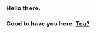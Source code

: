 ### Hello there.

### Good to have you here. <a href = "https://www.sanchitjhunjhunwala.com"> Tea? </a> 

<!--
**SanchitJhunjhunwala/SanchitJhunjhunwala** is a ✨ _special_ ✨ repository because its `README.md` (this file) appears on your GitHub profile.

Here are some ideas to get you started:

- 🔭 I’m currently working on ...
- 🌱 I’m currently learning ...
- 👯 I’m looking to collaborate on ...
- 🤔 I’m looking for help with ...
- 💬 Ask me about ...
- 📫 How to reach me: ...
- 😄 Pronouns: ...
- ⚡ Fun fact: ...
-->

